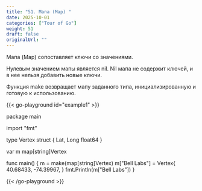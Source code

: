 ```yaml
---
title: "51. Мапа (Map) "
date: 2025-10-01
categories: ["Tour of Go"]
weight: 51
draft: false
originalUrl: ""
---
```


Мапа (Map) сопоставляет ключи со значениями.

Нулевым значением мапы является nil. Nil мапа не содержит ключей, и в нее нельзя добавить новые ключи.

Функция make возвращает мапу заданного типа, инициализированную и готовую к использованию.

{{< go-playground id="example1" >}}

package main

import "fmt"

type Vertex struct {
    Lat, Long float64
}

var m map[string]Vertex

func main() {
    m = make(map[string]Vertex)
    m["Bell Labs"] = Vertex{
        40.68433, -74.39967,
    }
    fmt.Println(m["Bell Labs"])
}


{{< /go-playground >}} 